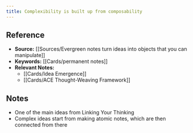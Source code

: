 ```yaml
---
title: Complexibility is built up from composability
---
```

## Reference
- **Source:** [[Sources/Evergreen notes turn ideas into objects that you can manipulate]]
- **Keywords:** [[Cards/permanent notes]]
- **Relevant Notes:** 
	- [[Cards/Idea Emergence]]
	- [[Cards/ACE Thought-Weaving Framework]]
## Notes
- One of the main ideas from Linking Your Thinking
- Complex ideas start from making atomic notes, which are then connected from there